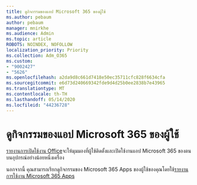 ```yaml
---
title: ดูกิจกรรมของแอป Microsoft 365 ของผู้ใช้
ms.author: pebaum
author: pebaum
manager: mnirkhe
ms.audience: Admin
ms.topic: article
ROBOTS: NOINDEX, NOFOLLOW
localization_priority: Priority
ms.collection: Adm_O365
ms.custom:
- "9002427"
- "5626"
ms.openlocfilehash: a2da9d8c661d7418e50ec35711cfc828f6634cfa
ms.sourcegitcommit: e6d73d240669342fde9d4d25b0ee2838b7e43965
ms.translationtype: MT
ms.contentlocale: th-TH
ms.lasthandoff: 05/14/2020
ms.locfileid: "44236728"
---
```

# <a name="view-your-users-microsoft-365-apps-activity"></a>ดูกิจกรรมของแอป Microsoft 365 ของผู้ใช้


[รายงานการเปิดใช้งาน Office](https://docs.microsoft.com/microsoft-365/admin/activity-reports/microsoft-office-activations?view=o365-worldwide)จะให้มุมมองที่ผู้ใช้ติดตั้งและเปิดใช้งานแอป Microsoft 365 ของตนบนอุปกรณ์อย่างน้อยหนึ่งเครื่อง

นอกจากนี้ คุณสามารถเรียกดูกิจกรรมของ Microsoft 365 Apps ของผู้ใช้ของคุณโดยใช้[รายงานการใช้งาน Microsoft 365 Apps](https://docs.microsoft.com/microsoft-365/admin/activity-reports/microsoft365-apps-usage?view=o365-worldwide)
